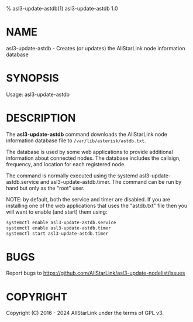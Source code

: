 % asl3-update-astdb(1) asl3-update-astdb 1.0

# NAME
asl3-update-astdb - Creates (or updates) the AllStarLink node information database 

# SYNOPSIS
Usage: asl3-update-astdb 

# DESCRIPTION
The **asl3-update-astdb** command downloads the AllStarLink node information
database file to `/var/lib/asterisk/astdb.txt`.

The database is used by some web applications to provide additional
information about connected nodes. The database includes the callsign,
frequency, and location for each registered node.

The command is normally executed using the systemd asl3-update-astdb.service
and asl3-update-astdb.timer. The command can be run by hand but only
as the "root" user.

NOTE: by default, both the service and timer are disabled.  If you are
installing one of the web applications that uses the "astdb.txt" file
then you will want to enable (and start) them using:
```bash
systemctl enable asl3-update-astdb.service
systemctl enable asl3-update-astdb.timer
systemctl start asl3-update-astdb.timer
```

# BUGS
Report bugs to https://github.com/AllStarLink/asl3-update-nodelist/issues

# COPYRIGHT
Copyright (C) 2016 - 2024 AllStarLink under the terms of GPL v3.
